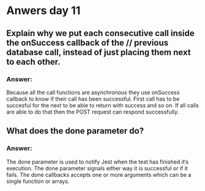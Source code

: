 # Anwers day 11

## Explain why we put each consecutive call inside the onSuccess callback of the // previous database call, instead of just placing them next to each other.

 ### Answer:
  Because all the call functions are asynchronous they use onSuccess callback to know if their call has been successful. First call has to be succesful for the next to be able to return with success and so on. If all calls are able to do that then the POST request can respond successfully.

## What does the done parameter do?
  ### Answer: 
  The done parameter is used to notify Jest when the test has finished it‘s execution. The done parameter signals either way it is successful or if it fails. The done callbacks accepts one or more arguments which can be a single function or arrays.